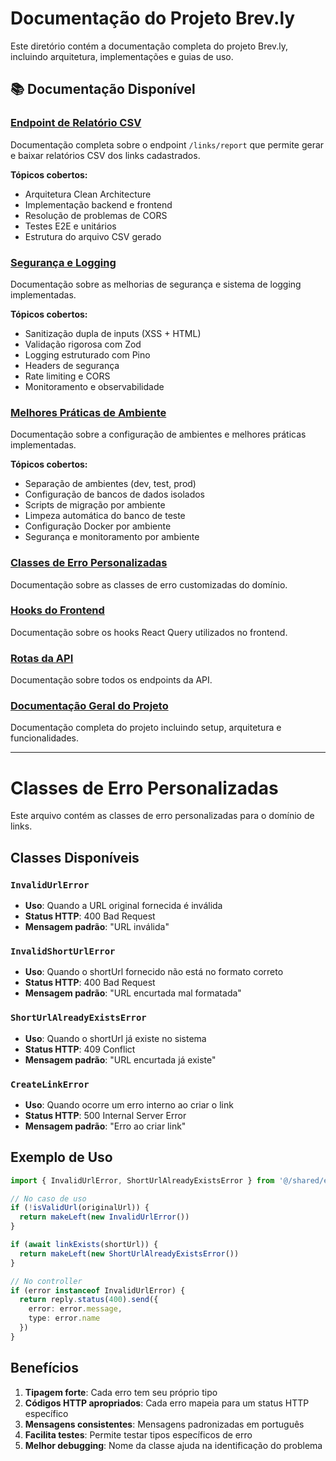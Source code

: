 # Documentação do Projeto Brev.ly

Este diretório contém a documentação completa do projeto Brev.ly, incluindo arquitetura, implementações e guias de uso.

## 📚 Documentação Disponível

### [Endpoint de Relatório CSV](./csv-report-endpoint.md)
Documentação completa sobre o endpoint `/links/report` que permite gerar e baixar relatórios CSV dos links cadastrados.

**Tópicos cobertos:**
- Arquitetura Clean Architecture
- Implementação backend e frontend
- Resolução de problemas de CORS
- Testes E2E e unitários
- Estrutura do arquivo CSV gerado

### [Segurança e Logging](./security-and-logging.md)
Documentação sobre as melhorias de segurança e sistema de logging implementadas.

**Tópicos cobertos:**
- Sanitização dupla de inputs (XSS + HTML)
- Validação rigorosa com Zod
- Logging estruturado com Pino
- Headers de segurança
- Rate limiting e CORS
- Monitoramento e observabilidade

### [Melhores Práticas de Ambiente](./environment-best-practices.md)
Documentação sobre a configuração de ambientes e melhores práticas implementadas.

**Tópicos cobertos:**
- Separação de ambientes (dev, test, prod)
- Configuração de bancos de dados isolados
- Scripts de migração por ambiente
- Limpeza automática do banco de teste
- Configuração Docker por ambiente
- Segurança e monitoramento por ambiente

### [Classes de Erro Personalizadas](./README.md#classes-de-erro-personalizadas)
Documentação sobre as classes de erro customizadas do domínio.

### [Hooks do Frontend](./hooks.md)
Documentação sobre os hooks React Query utilizados no frontend.

### [Rotas da API](./Routes.md)
Documentação sobre todos os endpoints da API.

### [Documentação Geral do Projeto](./url_shortener_project_documentation.markdown)
Documentação completa do projeto incluindo setup, arquitetura e funcionalidades.

---

# Classes de Erro Personalizadas

Este arquivo contém as classes de erro personalizadas para o domínio de links.

## Classes Disponíveis

### `InvalidUrlError`
- **Uso**: Quando a URL original fornecida é inválida
- **Status HTTP**: 400 Bad Request
- **Mensagem padrão**: "URL inválida"

### `InvalidShortUrlError`
- **Uso**: Quando o shortUrl fornecido não está no formato correto
- **Status HTTP**: 400 Bad Request
- **Mensagem padrão**: "URL encurtada mal formatada"

### `ShortUrlAlreadyExistsError`
- **Uso**: Quando o shortUrl já existe no sistema
- **Status HTTP**: 409 Conflict
- **Mensagem padrão**: "URL encurtada já existe"

### `CreateLinkError`
- **Uso**: Quando ocorre um erro interno ao criar o link
- **Status HTTP**: 500 Internal Server Error
- **Mensagem padrão**: "Erro ao criar link"

## Exemplo de Uso

```typescript
import { InvalidUrlError, ShortUrlAlreadyExistsError } from '@/shared/errors'

// No caso de uso
if (!isValidUrl(originalUrl)) {
  return makeLeft(new InvalidUrlError())
}

if (await linkExists(shortUrl)) {
  return makeLeft(new ShortUrlAlreadyExistsError())
}

// No controller
if (error instanceof InvalidUrlError) {
  return reply.status(400).send({ 
    error: error.message, 
    type: error.name 
  })
}
```

## Benefícios

1. **Tipagem forte**: Cada erro tem seu próprio tipo
2. **Códigos HTTP apropriados**: Cada erro mapeia para um status HTTP específico
3. **Mensagens consistentes**: Mensagens padronizadas em português
4. **Facilita testes**: Permite testar tipos específicos de erro
5. **Melhor debugging**: Nome da classe ajuda na identificação do problema 